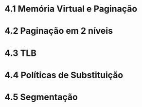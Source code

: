 
# 4.1 Memória Virtual e Paginação

# 4.2 Paginação em 2 níveis

# 4.3 TLB

# 4.4 Políticas de Substituição 

# 4.5 Segmentação
